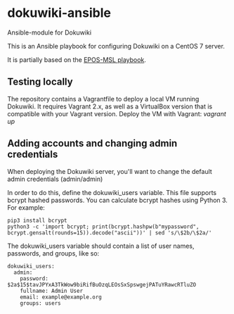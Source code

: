 # dokuwiki-ansible
Ansible-module for Dokuwiki

This is an Ansible playbook for configuring Dokuwiki on a CentOS 7 server.

It is partially based on the [EPOS-MSL playbook](https://github.com/UtrechtUniversity/epos-msl).

## Testing locally

The repository contains a Vagrantfile to deploy a local VM running Dokuwiki. It requires Vagrant 2.x,
as well as a VirtualBox version that is compatible with your Vagrant version. Deploy the VM with
Vagrant: _vagrant up_

## Adding accounts and changing admin credentials

When deploying the Dokuwiki server, you'll want to change the default admin credentials (admin/admin)

In order to do this, define the dokuwiki\_users variable. This file supports bcrypt hashed passwords. You can
calculate bcrypt hashes using Python 3. For example:

```
pip3 install bcrypt
python3 -c 'import bcrypt; print(bcrypt.hashpw(b"mypassword", bcrypt.gensalt(rounds=15)).decode("ascii"))' | sed 's/\$2b/\$2a/'
```

The dokuwiki\_users variable should contain a list of user names, passwords, and groups, like so:

```
dokuwiki_users:
  admin:
    password: $2a$15$tavJPYxA3TkWow9biRifBuOzqLEOsSxSpswgejPATuYRawcRTluZO
    fullname: Admin User
    email: example@example.org
    groups: users
```
